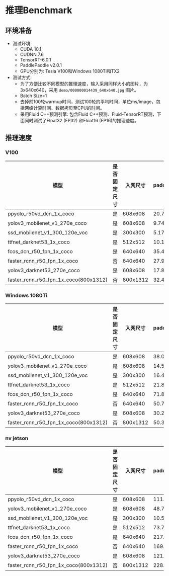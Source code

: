 # 推理Benchmark

## 环境准备
- 测试环境:
  - CUDA 10.1
  - CUDNN 7.6
  - TensorRT-6.0.1
  - PaddlePaddle v2.0.1
  - GPU分别为: Tesla V100和Windows 1080Ti和TX2
- 测试方式:
  - 为了方便比较不同模型的推理速度，输入采用同样大小的图片，为 3x640x640，采用 `demo/000000014439_640x640.jpg` 图片。
  - Batch Size=1
  - 去掉前100轮warmup时间，测试100轮的平均时间，单位ms/image，包括网络计算时间、数据拷贝至CPU的时间。
  - 采用Fluid C++预测引擎: 包含Fluid C++预测、Fluid-TensorRT预测，下面同时测试了Float32 (FP32) 和Float16 (FP16)的推理速度。

## 推理速度

### V100

| 模型                                         | 是否固定尺寸 | 入网尺寸     | paddle\_inference   | trt\_fp32   | trt\_fp16   |
| ------------------------------------------ | ------ | -------- | ---------- | ---------- | ---------- |
| ppyolo\_r50vd\_dcn\_1x\_coco               | 是      | 608x608  | 20.775677  | 18.40443   | 13.532618  |
| yolov3\_mobilenet\_v1\_270e\_coco          | 是      | 608x608  | 9.742169   | 8.607459   | 6.275342   |
| ssd\_mobilenet\_v1\_300\_120e\_voc         | 是      | 300x300  | 5.175164   | 4.428614   | 4.292153   |
| ttfnet\_darknet53\_1x\_coco                | 是      | 512x512  | 10.14021   | 8.708397   | 5.551765   |
| fcos\_dcn\_r50\_fpn\_1x\_coco              | 是      | 640x640  | 35.471733  | 35.023315  | 34.24144   |
| faster\_rcnn\_r50\_fpn\_1x\_coco           | 否      | 640x640  | 27.999903  | 26.151001  | 21.922865  |
| yolov3\_darknet53\_270e\_coco              | 是      | 608x608  | 17.849056  | 15.431566  | 9.861447   |
| faster\_rcnn\_r50\_fpn\_1x\_coco(800x1312) | 否      | 800x1312 | 32.498821  | 25.536572  | 21.696611  |


### Windows 1080Ti
| 模型                                         | 是否固定尺寸 | 入网尺寸     | paddle\_inference      | trt\_fp32   | trt\_fp16  |
| ------------------------------------------ | ------ | -------- | ---------- | ---------- | --------- |
| ppyolo\_r50vd\_dcn\_1x\_coco               | 是      | 608x608  | 38.066257  | 31.401291  | 31.939096 |
| yolov3\_mobilenet\_v1\_270e\_coco          | 是      | 608x608  | 14.517155  | 11.22542   | 11.125602 |
| ssd\_mobilenet\_v1\_300\_120e\_voc         | 是      | 300x300  | 16.477749  | 13.874813  | 13.761724 |
| ttfnet\_darknet53\_1x\_coco                | 是      | 512x512  | 21.839817  | 17.144808  | 17.092379 |
| fcos\_dcn\_r50\_fpn\_1x\_coco              | 是      | 640x640  | 71.885895  | 69.930206  | 69.523048 |
| faster\_rcnn\_r50\_fpn\_1x\_coco           | 否      | 640x640  | 50.740463  | 57.172909  | 62.081978 |
| yolov3\_darknet53\_270e\_coco              | 是      | 608x608  | 30.260096  | 23.915573  | 24.019217 |
| faster\_rcnn\_r50\_fpn\_1x\_coco(800x1312) | 否      | 800x1312 | 50.314198  | 57.613659  | 62.050724 |

### nv jetson
| 模型                                         | 是否固定尺寸 | 入网尺寸     | paddle\_inference   | trt\_fp32   | trt\_fp16   |
| ------------------------------------------ | ------ | -------- | ---------- | ---------- | ---------- |
| ppyolo\_r50vd\_dcn\_1x\_coco               | 是      | 608x608  | 111.80162  | 99.40332   | 48.047401  |
| yolov3\_mobilenet\_v1\_270e\_coco          | 是      | 608x608  | 48.765278  | 43.832623  | 18.410919  |
| ssd\_mobilenet\_v1\_300\_120e\_voc         | 是      | 300x300  | 10.521894  | 8.840097   | 8.765652   |
| ttfnet\_darknet53\_1x\_coco                | 是      | 512x512  | 73.774796  | 64.025124  | 31.464737  |
| fcos\_dcn\_r50\_fpn\_1x\_coco              | 是      | 640x640  | 217.116684 | 214.381866 | 205.783844 |
| faster\_rcnn\_r50\_fpn\_1x\_coco           | 否      | 640x640  | 169.454346 | 158.919266 | 119.253937 |
| yolov3\_darknet53\_270e\_coco              | 是      | 608x608  | 121.618507 | 110.29866  | 42.379051  |
| faster\_rcnn\_r50\_fpn\_1x\_coco(800x1312) | 否      | 800x1312 | 228.077713 | 156.393372 | 117.026932 |
